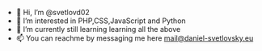 - 👋 Hi, I’m @svetlovd02
- 👀 I’m interested in PHP,CSS,JavaScript and Python
- 🌱 I’m currently still learning learning all the above
- 📫 You can reachme by messaging me here mail@daniel-svetlovsky.eu


